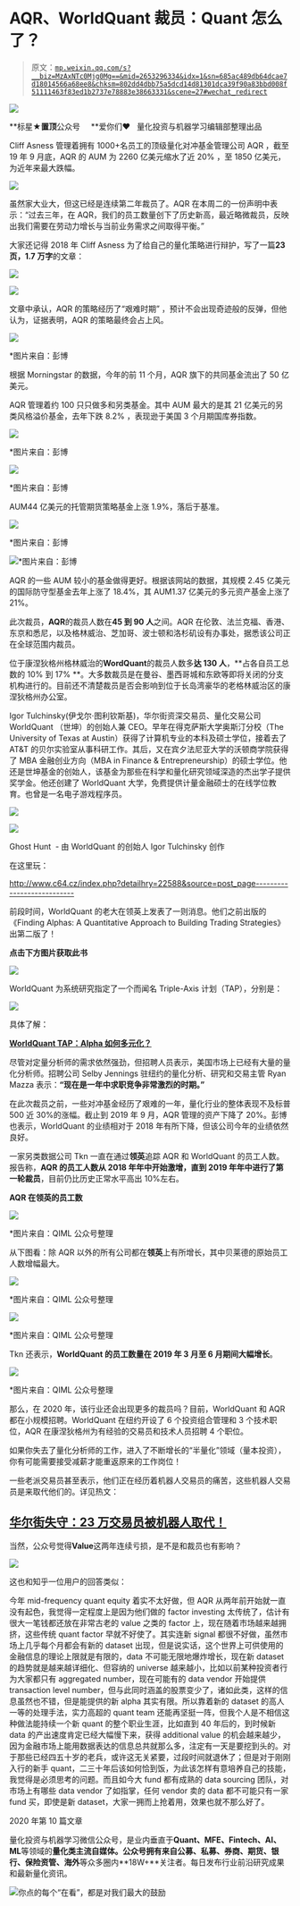 # AQR、WorldQuant 裁员：Quant 怎么了？

> 原文：[`mp.weixin.qq.com/s?__biz=MzAxNTc0Mjg0Mg==&mid=2653296334&idx=1&sn=685ac489db64dcae7d18014566a68ee8&chksm=802dd4dbb75a5dcd14d81301dca39f90a83bbd008f51111463f83ed1b2737e78883e38663331&scene=27#wechat_redirect`](http://mp.weixin.qq.com/s?__biz=MzAxNTc0Mjg0Mg==&mid=2653296334&idx=1&sn=685ac489db64dcae7d18014566a68ee8&chksm=802dd4dbb75a5dcd14d81301dca39f90a83bbd008f51111463f83ed1b2737e78883e38663331&scene=27#wechat_redirect)

![](img/34178214a765d0578fea405af887f201.png)

**标星★****置顶****公众号     **爱你们♥   量化投资与机器学习编辑部整理出品

Cliff Asness 管理着拥有 1000+名员工的顶级量化对冲基金管理公司 AQR ，截至 19 年 9 月底，AQR 的 AUM 为 2260 亿美元缩水了近 20% ，至 1850 亿美元，为近年来最大跌幅。

![](img/df0554054aab983f14e77784e915dd81.png)

虽然家大业大，但这已经是连续第二年裁员了。AQR 在本周二的一份声明中表示：“过去三年，在 AQR，我们的员工数量创下了历史新高，最近略微裁员，反映出我们需要在劳动力增长与当前业务需求之间取得平衡。”

大家还记得 2018 年 Cliff Asness 为了给自己的量化策略进行辩护，写了一篇**23 页，1.7 万字**的文章：

![](img/98339cad954af8ea58eec063c4ae7941.png)

![](img/45b3bdb8ef88992bc131a7bc9421b897.png)

文章中承认，AQR 的策略经历了“艰难时期” ，预计不会出现奇迹般的反弹，但他认为，证据表明，AQR 的策略最终会占上风。

![](img/01b01fa0e64d2d683ea3ea9a0a84ec96.png)

*图片来自：彭博

根据 Morningstar 的数据，今年的前 11 个月，AQR 旗下的共同基金流出了 50 亿美元。

AQR 管理着约 100 只只做多和另类基金。其中 AUM 最大的是其 21 亿美元的另类风格溢价基金，去年下跌 8.2% ，表现逊于美国 3 个月期国库券指数。

![](img/9ea7e654a0e9e5bf93371ecb110885f4.png)

*图片来自：彭博

![](img/5c4ce0c386409aeee42f0b6de23275ef.png)

*图片来自：彭博

AUM44 亿美元的托管期货策略基金上涨 1.9%，落后于基准。

![](img/0b9efd3c4dba65ef356cb4cd843c6173.png)

*图片来自：彭博

![](img/563b954d72b04afa2637b3bece6f6221.png)*图片来自：彭博

AQR 的一些 AUM 较小的基金做得更好。根据该网站的数据，其规模 2.45 亿美元的国际防守型基金去年上涨了 18.4%，其 AUM1.37 亿美元的多元资产基金上涨了 21%。

此次裁员，**AQR**的裁员人数在**45 到 90 人**之间。AQR 在伦敦、法兰克福、香港、东京和悉尼，以及格林威治、芝加哥、波士顿和洛杉矶设有办事处，据悉该公司正在全球范围内裁员。

位于康涅狄格州格林威治的**WordQuant**的裁员人数多**达 130 人**，**占各自员工总数的 10% 到 17% **。大多数裁员是在曼谷、墨西哥城和东欧等即将关闭的分支机构进行的。目前还不清楚裁员是否会影响到位于长岛湾豪华的老格林威治区的康涅狄格州办公室。

Igor Tulchinsky(伊戈尔·图利钦斯基)，华尔街资深交易员、量化交易公司 WorldQuant （世坤）的创始人兼 CEO。早年在得克萨斯大学奥斯汀分校（The University of Texas at Austin）获得了计算机专业的本科及硕士学位，接着去了 AT&T 的贝尔实验室从事科研工作。其后，又在宾夕法尼亚大学的沃顿商学院获得了 MBA 金融创业方向（MBA in Finance & Entrepreneurship）的硕士学位。他还是世坤基金的创始人，该基金为那些在科学和量化研究领域深造的杰出学子提供奖学金。他还创建了 WorldQuant 大学，免费提供计量金融硕士的在线学位教育。也曾是一名电子游戏程序员。

![](img/ef946a2d757e059336a39bff519b587a.png)

![](img/a82c7fdd4147590012f786bec69ffb2c.png)

Ghost Hunt  - 由 WorldQuant 的创始人 Igor Tulchinsky 创作

在这里玩：

http://www.c64.cz/index.php?detailhry=22588&source=post_page---------------------------

前段时间，WorldQuant 的老大在领英上发表了一则消息。他们之前出版的《Finding Alphas: A Quantitative Approach to Building Trading Strategies》出第二版了！

**点击下方图片获取此书**

![](https://mp.weixin.qq.com/s?__biz=MzAxNTc0Mjg0Mg==&mid=2653295445&idx=2&sn=8869b59accda15a6f57f1fec8138b85f&scene=21#wechat_redirect)

WorldQuant 为系统研究指定了一个而闻名 Triple-Axis 计划（TAP），分别是：

![](img/9b61578fca69c89e458fd52f249467cb.png)

具体了解：

[**WorldQuant TAP：Alpha 如何多元化？**](https://mp.weixin.qq.com/s?__biz=MzAxNTc0Mjg0Mg==&mid=2653293682&idx=1&sn=a2fa86017c6aacd198fd9bebcb236527&scene=21#wechat_redirect)

尽管对定量分析师的需求依然强劲，但招聘人员表示，美国市场上已经有大量的量化分析师。招聘公司 Selby Jennings 驻纽约的量化分析、研究和交易主管 Ryan Mazza 表示：**“现在是一年中求职竞争非常激烈的时期。”**

在此次裁员之前，一些对冲基金经历了艰难的一年，量化行业的整体表现不及标普 500 近 30%的涨幅。截止到 2019 年 9 月，AQR 管理的资产下降了 20%。彭博也表示，WorldQuant 的业绩相对于 2018 年有所下降，但该公司今年的业绩依然良好。

一家另类数据公司 Tkn 一直在通过**领英**追踪 AQR 和 WorldQuant 的员工人数。报告称，**AQR 的员工人数从 2018 年年中开始激增，直到 2019 年年中进行了第一轮裁员**，目前仍比历史正常水平高出 10%左右。

**AQR 在领英的员工数**

![](img/43fcab0406d852928f3c65e115862c31.png)

*图片来自：QIML 公众号整理

从下图看：除 AQR 以外的所有公司都在**领英**上有所增长，其中贝莱德的原始员工人数增幅最大。

![](img/046cf323e4e4f823dbdfe49c77514aae.png)

*图片来自：QIML 公众号整理

![](img/b352c347bca78285b8e34c310acb327b.png)

*图片来自：QIML 公众号整理

Tkn 还表示，**WorldQuant 的员工数量在 2019 年 3 月至 6 月期间大幅增长**。

![](img/e0c0c739ac8dec6268e5c0136f6b059c.png)

*图片来自：QIML 公众号整理

那么，在 2020 年，该行业还会出现更多的裁员吗？目前，WorldQuant 和 AQR 都在小规模招聘。WorldQuant 在纽约开设了 6 个投资组合管理和 3 个技术职位，AQR 在康涅狄格州为有经验的交易员和技术人员招聘 4 个职位。

如果你失去了量化分析师的工作，进入了不断增长的“半量化”领域（量本投资），你有可能需要接受减薪才能重返原来的工作岗位！

一些老派交易员甚至表示，他们正在经历着机器人交易员的痛苦，这些机器人交易员是来取代他们的。详见热文：

## [**华尔街失守：**](https://mp.weixin.qq.com/s?__biz=MzAxNTc0Mjg0Mg==&mid=2653295698&idx=1&sn=8962f70a639c81174400861bec2883de&scene=21#wechat_redirect)[**23 万交易员被机器人取代！**](https://mp.weixin.qq.com/s?__biz=MzAxNTc0Mjg0Mg==&mid=2653295698&idx=1&sn=8962f70a639c81174400861bec2883de&scene=21#wechat_redirect)

当然，公众号觉得**Value**这两年连续亏损，是不是和裁员也有影响？

![](img/cbf3c82a87ff808a58ae729da18cb93b.png)

这也和知乎一位用户的回答类似：

今年 mid-frequency quant equity 着实不太好做，但 AQR 从两年前开始就一直没有起色，我觉得一定程度上是因为他们做的 factor investing 太传统了，估计有很大一笔钱都还放在非常古老的 value 之类的 factor 上，现在随着市场越来越拥挤，这些传统 quant factor 早就不好使了。其实连新 signal 都很不好做，虽然市场上几乎每个月都会有新的 dataset 出现，但是说实话，这个世界上可供使用的金融信息的理论上限就是有限的，data 不可能无限地爆炸增长，现在新 dataset 的趋势就是越来越详细化、但容纳的 universe 越来越小，比如以前某种投资者行为大家都只有 aggregated number，现在可能有的 data vendor 开始提供 transaction level number，但与此同时涵盖的股票变少了，诸如此类，这样的信息虽然也不错，但是能提供的新 alpha 其实有限。所以靠着新的 dataset 的高人一等的处理手法，实力高超的 quant team 还能再坚挺一阵，但我个人是不相信这种做法能持续一个新 quant 的整个职业生涯，比如直到 40 年后的，到时候新 data 的产出速度肯定已经大幅慢下来，获得 additional value 的机会越来越少，因为金融市场上能用数据表达的信息总共就那么多，注定有一天是要挖到头的。对于那些已经四五十岁的老兵，或许这无关紧要，过段时间就退休了；但是对于刚刚入行的新手 quant，二三十年后该如何恰到饭，为此该怎样有意培养自己的技能，我觉得是必须思考的问题。而且如今大 fund 都有成熟的 data sourcing 团队，对市场上有哪些 data vendor 了如指掌，任何 vendor 卖的 data 都不可能只有一家 fund 买，即使是新 dataset，大家一拥而上抢着用，效果也就不那么好了。

2020 年第 10 篇文章

量化投资与机器学习微信公众号，是业内垂直于**Quant、MFE、Fintech、AI、ML**等领域的**量化类主流自媒体。**公众号拥有来自**公募、私募、券商、期货、银行、保险资管、海外**等众多圈内**18W+**关注者。每日发布行业前沿研究成果和最新量化资讯。

![](img/6cba9abe9f2c434df7bd9c0d0d6e1156.png)你点的每个“在看”，都是对我们最大的鼓励